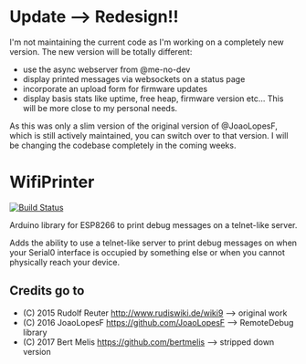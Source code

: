 # Update --> Redesign!!
I'm not maintaining the current code as I'm working on a completely new version.
The new version will be totally different:
- use the async webserver from @me-no-dev
- display printed messages via websockets on a status page
- incorporate an upload form for firmware updates
- display basis stats like uptime, free heap, firmware version etc...
This will be more close to my personal needs.

As this was only a slim version of the original version of @JoaoLopesF, which is still actively maintained, you can switch over to that version.
I will be changing the codebase completely in the coming weeks.

# WifiPrinter
[![Build Status](https://travis-ci.org/bertmelis/WifiPrinter.svg?branch=master)](https://travis-ci.org/bertmelis/WifiPrinter)

Arduino library for ESP8266 to print debug messages on a telnet-like server.

Adds the ability to use a telnet-like server to print debug messages on when your Serial0 interface is occupied by something else or when you cannot physically reach your device.

## Credits go to
- (C) 2015 Rudolf Reuter http://www.rudiswiki.de/wiki9 --> original work
- (C) 2016 JoaoLopesF https://github.com/JoaoLopesF --> RemoteDebug library
- (C) 2017 Bert Melis https://github.com/bertmelis --> stripped down version
